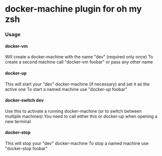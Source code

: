 # docker-machine plugin for oh my zsh

### Usage

#### docker-vm

Will create a docker-machine with the name "dev" (required only once)
To create a second machine call "docker-vm foobar" or pass any other name

#### docker-up

This will start your "dev" docker-machine (if necessary) and set it as the active one
To start a named machine use "docker-up foobar"

#### docker-switch dev

Use this to activate a running docker-machine (or to switch between multiple machines)
You need to call either this or docker-up when opening a new terminal

#### docker-stop

This will stop your "dev" docker-machine
To stop a named machine use "docker-stop foobar"
